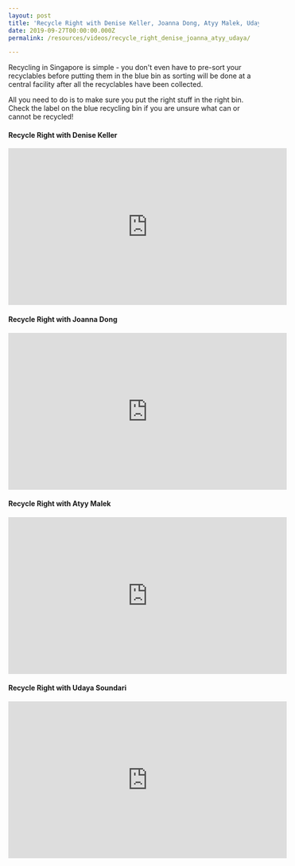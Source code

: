 ```yaml
---
layout: post
title: 'Recycle Right with Denise Keller, Joanna Dong, Atyy Malek, Udaya Soundari'
date: 2019-09-27T00:00:00.000Z
permalink: /resources/videos/recycle_right_denise_joanna_atyy_udaya/

---
```



Recycling in Singapore is simple - you don't even have to pre-sort your recyclables before putting them in the blue bin as sorting will be done at a central facility after all the recyclables have been collected. 

All you need to do is to make sure you put the right stuff in the right bin. Check the label on the blue recycling bin if you are unsure what can or cannot be recycled! 


#### Recycle Right with Denise Keller

<div class="bp-youtube">
      <iframe width="560" height="315" src="https://www.youtube.com/embed/3S3WH2WfHpM" frameborder="0" allow="autoplay; encrypted-media" allowfullscreen></iframe>
</div>


#### Recycle Right with Joanna Dong

<div class="bp-youtube">
      <iframe width="560" height="315" src="https://www.youtube.com/embed/O_2QuCmczl4" frameborder="0" allow="autoplay; encrypted-media" allowfullscreen></iframe>
</div>

#### Recycle Right with Atyy Malek

<div class="bp-youtube">
      <iframe width="560" height="315" src="https://www.youtube.com/embed/vkFNvVX-OkI" frameborder="0" allow="autoplay; encrypted-media" allowfullscreen></iframe>
</div>


#### Recycle Right with Udaya Soundari

<div class="bp-youtube">
      <iframe width="560" height="315" src="https://www.youtube.com/embed/g3h-YLSeO1M" frameborder="0" allow="autoplay; encrypted-media" allowfullscreen></iframe>
</div>
